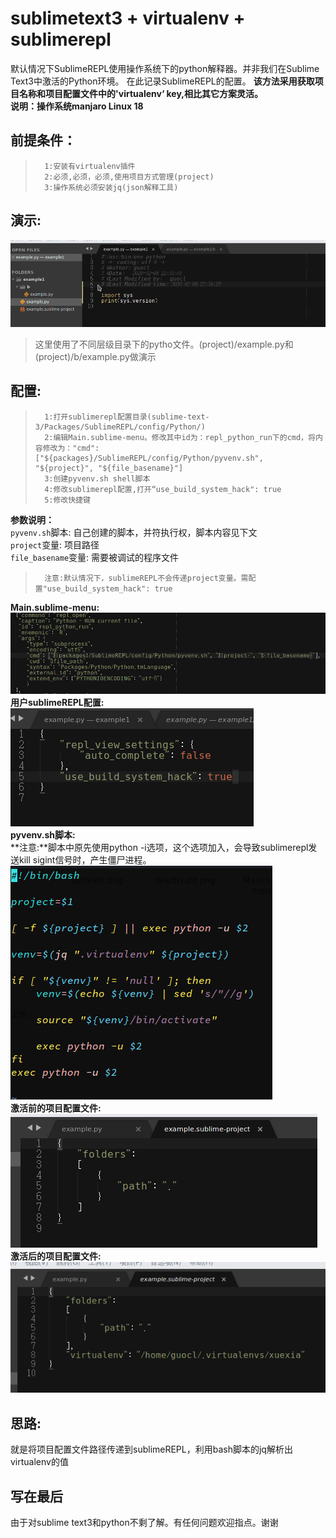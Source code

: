 # sublimetext3 + virtualenv + sublimerepl
默认情况下SublimeREPL使用操作系统下的python解释器。并非我们在Sublime Text3中激活的Python环境。
在此记录SublimeREPL的配置。
**该方法采用获取项目名称和项目配置文件中的'virtualenv‘ key,相比其它方案灵活。**<br>
**说明：操作系统manjaro Linux 18**

## 前提条件：
>		1:安装有virtualenv插件
>		2:必须,必须，必须,使用项目方式管理(project)
>		3:操作系统必须安装jq(json解释工具)

## 演示:
![效果](sublimerepl.gif)
>这里使用了不同层级目录下的pytho文件。(project)/example.py和(project)/b/example.py做演示

## 配置:
>		1:打开sublimerepl配置目录(sublime-text-3/Packages/SublimeREPL/config/Python/)
>		2:编辑Main.sublime-menu。修改其中id为：repl_python_run下的cmd，将内容修改为："cmd": ["${packages}/SublimeREPL/config/Python/pyvenv.sh", "${project}", "${file_basename}"]
>		3:创建pyvenv.sh shell脚本
>		4:修改sublimerepl配置,打开“use_build_system_hack": true
>		5:修改快捷键
**参数说明：**
<br>
`pyvenv.sh`脚本:	自己创建的脚本，并符执行权，脚本内容见下文
<br>
`project`变量:		项目路径
<br>
`file_basename`变量:	需要被调试的程序文件

>		注意:默认情况下，sublimeREPL不会传递project变量。需配置"use_build_system_hack": true

**Main.sublime-menu:**
<br>
![Main.sublime-menu](Main.sublime-menu.png)
<br>
**用户sublimeREPL配置:**
<br>
![sublimerepl-usersetting.png](sublimerepl-usersetting.png)
<br>
**pyvenv.sh脚本:**
<br>
**注意:**脚本中原先使用python -i选项，这个选项加入，会导致sublimerepl发送kill sigint信号时，产生僵尸进程。
<br>
![pyvenv.sh](pyvenv.png)
<br>
**激活前的项目配置文件:**
<br>
![deactivate](deactivate.png)
<br>
**激活后的项目配置文件:**
<br>
![activate](activate.png)

## 思路:
就是将项目配置文件路径传递到sublimeREPL，利用bash脚本的jq解析出virtualenv的值

## 写在最后
由于对sublime text3和python不剩了解。有任何问题欢迎指点。谢谢
